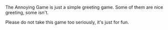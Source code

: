 The Annoying Game is just a simple greeting game. Some of them are nice greeting, some isn't.

Please do not take this game too seriously, it's just for fun.
